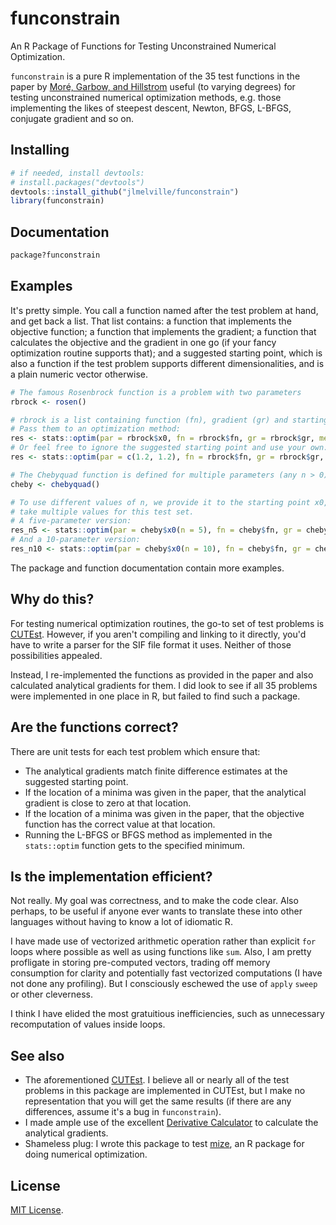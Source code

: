 # funconstrain

An R Package of Functions for Testing Unconstrained Numerical Optimization.

`funconstrain` is a pure R implementation of the 35 test functions in the paper
by [Moré, Garbow, and Hillstrom](https://doi.org/10.1145/355934.355936) useful
(to varying degrees) for testing unconstrained numerical optimization methods,
e.g. those implementing the likes of steepest descent, Newton, BFGS, L-BFGS, 
conjugate gradient and so on.

## Installing

```R
# if needed, install devtools:
# install.packages("devtools")
devtools::install_github("jlmelville/funconstrain")
library(funconstrain)
```

## Documentation

```R
package?funconstrain
```

## Examples

It's pretty simple. You call a function named after the test problem at hand,
and get back a list. That list contains: a function that implements the 
objective function; a function that implements the gradient; a function that
calculates the objective and the gradient in one go (if your fancy optimization
routine supports that); and a suggested starting point, which is also a function
if the test problem supports different dimensionalities, and is a plain numeric
vector otherwise.

```R
# The famous Rosenbrock function is a problem with two parameters
rbrock <- rosen()

# rbrock is a list containing function (fn), gradient (gr) and starting point (x0, a 2D numeric vector)
# Pass them to an optimization method:
res <- stats::optim(par = rbrock$x0, fn = rbrock$fn, gr = rbrock$gr, method = "L-BFGS-B")
# Or feel free to ignore the suggested starting point and use your own:
res <- stats::optim(par = c(1.2, 1.2), fn = rbrock$fn, gr = rbrock$gr, method = "L-BFGS-B")

# The Chebyquad function is defined for multiple parameters (any n > 0)
cheby <- chebyquad()

# To use different values of n, we provide it to the starting point x0, which is a function now that n can
# take multiple values for this test set.
# A five-parameter version:
res_n5 <- stats::optim(par = cheby$x0(n = 5), fn = cheby$fn, gr = cheby$gr, method = "L-BFGS-B")
# And a 10-parameter version:
res_n10 <- stats::optim(par = cheby$x0(n = 10), fn = cheby$fn, gr = cheby$gr, method = "L-BFGS-B")
```
The package and function documentation contain more examples.

## Why do this?

For testing numerical optimization routines, the go-to set of test problems is
[CUTEst](https://ccpforge.cse.rl.ac.uk/gf/project/cutest/wiki). However, if you
aren't compiling and linking to it directly, you'd have to write a parser for 
the SIF file format it uses. Neither of those possibilities appealed.

Instead, I re-implemented the functions as provided in the paper and also 
calculated analytical gradients for them. I did look to see if all 35 problems
were implemented in one place in R, but failed to find such a package.

## Are the functions correct?

There are unit tests for each test problem which ensure that:

* The analytical gradients match finite difference estimates at the suggested
starting point.
* If the location of a minima was given in the paper, that the analytical
gradient is close to zero at that location.
* If the location of a minima was given in the paper, that the objective
function has the correct value at that location.
* Running the L-BFGS or BFGS method as implemented in the `stats::optim`
function gets to the specified minimum.

## Is the implementation efficient?

Not really. My goal was correctness, and to make the code clear. Also perhaps, 
to be useful if anyone ever wants to translate these into other languages 
without having to know a lot of idiomatic R.

I have made use of vectorized arithmetic operation rather than explicit `for`
loops where possible as well as using functions like `sum`. Also, I am pretty
profligate in storing pre-computed vectors, trading off memory consumption for
clarity and potentially fast vectorized computations (I have not done any 
profiling). But I consciously eschewed the use of  `apply` `sweep` or other 
cleverness. 

I think I have elided the most gratuitious inefficiencies, such as unnecessary
recomputation of values inside loops.

## See also

* The aforementioned 
[CUTEst](https://ccpforge.cse.rl.ac.uk/gf/project/cutest/wiki). I believe all
or nearly all of the test problems in this package are implemented in CUTEst, 
but I make no representation that you will get the same results (if there are
any differences, assume it's a bug in `funconstrain`).
* I made ample use of the excellent 
[Derivative Calculator](http://www.derivative-calculator.net) to calculate the
analytical gradients.
* Shameless plug: I wrote this package to test 
[mize](https://github.com/jlmelville/mize), an R package for doing numerical
optimization.

## License

[MIT License](http://opensource.org/licenses/MIT).
